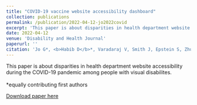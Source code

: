 ```yaml
---
title: "COVID-19 vaccine website accessibility dashboard"
collection: publications
permalink: /publication/2022-04-12-jo2022covid
excerpt: 'This paper is about disparities in health department website accessibility during the COVID-19 pandemic among people with visual disabilites. <br><br> *equally contributing first authors'
date: 2022-04-12
venue: 'Disability and Health Journal'
paperurl: ''
citation: 'Jo G*, <b>Habib D</b>*, Varadaraj V, Smith J, Epstein S, Zhu J, Yenokyan G, Ayers K, Swenor BK. COVID-19 vaccine website accessibility dashboard. <i>Disability and Health Journal</i>. 2022;15(3):101325. doi:10.1016/j.dhjo.2022.101325'
---
```

This paper is about disparities in health department website accessibility during the COVID-19 pandemic among people with visual disabilites. <br><br> *equally contributing first authors

[Download paper here](http://danielrshabib.github.io/files/jo2022covid.pdf)
